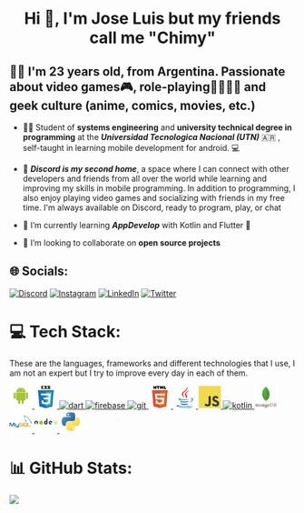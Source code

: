 <div id="header" aling="center">
    <img src="https://media.giphy.com/media/iIqmM5tTjmpOB9mpbn/giphy.gif" width="250" alt="" align="left"/>
    <h1 align="center">Hi 👋, I'm Jose Luis but my friends call me "Chimy" </h1>
    <h2 align="rigth">🙋‍♂️ I'm 23 years old, from Argentina. Passionate about video games🎮, role-playing🎲🧙‍♂️🐲 and geek culture (anime, comics, movies, etc.) 
    </h2>
</div>

- 👨‍🎓 Student of **systems engineering** and **university technical degree in programming** at the ***Universidad Tecnologica Nacional (UTN)*** 🇦🇷 , self-taught in learning mobile development for android. 💻

- 👀 ***Discord is my second home***, a space where I can connect with other developers and friends from all over the world while learning and improving my skills in mobile programming. In addition to programming, I also enjoy playing video games and socializing with friends in my free time. I'm always available on Discord, ready to program, play, or chat

- 🌱 I’m currently learning ***AppDevelop*** with Kotlin and Flutter 📱

- 👯 I’m looking to collaborate on **open source projects**

## 🌐 Socials:
[![Discord](https://img.shields.io/badge/Discord-%237289DA.svg?logo=discord&logoColor=white)](https://discord.gg/https://discord.gg/22yRY47B) [![Instagram](https://img.shields.io/badge/Instagram-%23E4405F.svg?logo=Instagram&logoColor=white)](https://instagram.com/little.chimy) [![LinkedIn](https://img.shields.io/badge/LinkedIn-%230077B5.svg?logo=linkedin&logoColor=white)](https://www.linkedin.com/in/jose-luis-guajardo-839529232/) [![Twitter](https://img.shields.io/badge/Twitter-%231DA1F2.svg?logo=Twitter&logoColor=white)](https://twitter.com/little.chimy) 

# 💻 Tech Stack:

These are the languages, frameworks and different technologies that I use, I am not an expert but I try to improve every day in each of them.

<p align="left"> <a href="https://developer.android.com" target="_blank" rel="noreferrer"> <img src="https://raw.githubusercontent.com/devicons/devicon/master/icons/android/android-original-wordmark.svg" alt="android" width="40" height="40"/> </a> <a href="https://www.w3schools.com/css/" target="_blank" rel="noreferrer"> <img src="https://raw.githubusercontent.com/devicons/devicon/master/icons/css3/css3-original-wordmark.svg" alt="css3" width="40" height="40"/> </a> <a href="https://dart.dev" target="_blank" rel="noreferrer"> <img src="https://www.vectorlogo.zone/logos/dartlang/dartlang-icon.svg" alt="dart" width="40" height="40"/> </a> <a href="https://firebase.google.com/" target="_blank" rel="noreferrer"> <img src="https://www.vectorlogo.zone/logos/firebase/firebase-icon.svg" alt="firebase" width="40" height="40"/> </a> <a href="https://git-scm.com/" target="_blank" rel="noreferrer"> <img src="https://www.vectorlogo.zone/logos/git-scm/git-scm-icon.svg" alt="git" width="40" height="40"/> </a> <a href="https://www.w3.org/html/" target="_blank" rel="noreferrer"> <img src="https://raw.githubusercontent.com/devicons/devicon/master/icons/html5/html5-original-wordmark.svg" alt="html5" width="40" height="40"/> </a> <a href="https://www.java.com" target="_blank" rel="noreferrer"> <img src="https://raw.githubusercontent.com/devicons/devicon/master/icons/java/java-original.svg" alt="java" width="40" height="40"/> </a> <a href="https://developer.mozilla.org/en-US/docs/Web/JavaScript" target="_blank" rel="noreferrer"> <img src="https://raw.githubusercontent.com/devicons/devicon/master/icons/javascript/javascript-original.svg" alt="javascript" width="40" height="40"/> </a> <a href="https://kotlinlang.org" target="_blank" rel="noreferrer"> <img src="https://www.vectorlogo.zone/logos/kotlinlang/kotlinlang-icon.svg" alt="kotlin" width="40" height="40"/> </a> <a href="https://www.mongodb.com/" target="_blank" rel="noreferrer"> <img src="https://raw.githubusercontent.com/devicons/devicon/master/icons/mongodb/mongodb-original-wordmark.svg" alt="mongodb" width="40" height="40"/> </a> <a href="https://www.mysql.com/" target="_blank" rel="noreferrer"> <img src="https://raw.githubusercontent.com/devicons/devicon/master/icons/mysql/mysql-original-wordmark.svg" alt="mysql" width="40" height="40"/> </a> <a href="https://nodejs.org" target="_blank" rel="noreferrer"> <img src="https://raw.githubusercontent.com/devicons/devicon/master/icons/nodejs/nodejs-original-wordmark.svg" alt="nodejs" width="40" height="40"/> </a> <a href="https://www.python.org" target="_blank" rel="noreferrer"> <img src="https://raw.githubusercontent.com/devicons/devicon/master/icons/python/python-original.svg" alt="python" width="40" height="40"/> </a> 



# 📊 GitHub Stats:
![](https://github-readme-stats.vercel.app/api/top-langs/?username=chimydevs&theme=dark&hide_border=false&include_all_commits=false&count_private=false&layout=compact)



<!-- Proudly created with GPRM ( https://gprm.itsvg.in ) -->

